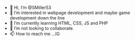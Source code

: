 - 👋 Hi, I’m @SMiller53
- 👀 I’m interested in webpage development and maybe game development down the line
- 🌱 I’m currently learning HTML, CSS, JS and PHP
- 💞️ I’m not looking to collaborate.
- 📫 How to reach me ...IG

<!---
SMiller53/SMiller53 is a ✨ special ✨ repository because its `README.md` (this file) appears on your GitHub profile.
You can click the Preview link to take a look at your changes.
--->
